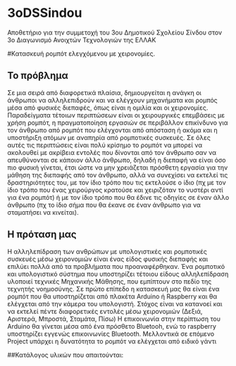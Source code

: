 # 3oDSSindou
Αποθετήριο για την συμμετοχή του 3ου Δημοτικού Σχολείου Σίνδου στον 3ο Διαγωνισμό Ανοιχτών Τεχνολογιών της ΕΛΛΑΚ


#Κατασκευή ρομπότ ελεγχόμενου με χειρονομίες.

## Το πρόβλημα 
Σε μια σειρά από διαφορετικά πλαίσια, δημιουργείται η ανάγκη οι άνθρωποι να αλληλεπιδρούν και να ελέγχουν μηχανήματα και ρομπός μέσα από φυσικές διεπαφές,
όπως είναι η ομιλία και οι χειρονομίες. Παραδείγματα τέτοιων περιπτώσεων είναι οι χειρουργικές επεμβάσεις με χρήση ρομπότ, η πραγματοποίηση εργασιών σε περιβάλλον επικίνδυνο για τον άνθρωπο από ρομπότ που ελέγχονται από απόσταση ή ακόμα και η υποστήριξη ατόμων με αναπηρία από ρομποτικές συσκευές. Σε όλες αυτές τις περιπτώσεις είναι πολύ κρίσημο το ρομπότ
να μπορεί να ακολουθεί με ακρίβεια εντολές που δίνονται από τον άνθρωπο σαν να απευθύνονται σε κάποιον άλλο άνθρωπο, δηλαδή η διεπαφή να είναι όσο πιο φυσική γίνεται, έτσι ώστε να μην χρειάζεται πρόσθετη εργασία για την μάθηση της διεπαφής από τον άνθρωπο, αλλά να συνεχίσει να εκτελεί τις δραστηριότητες του, με τον ίδιο τρόπο που τις εκτελούσε ο ίδιο (πχ με τον ίδιο τρόπο που ένας χειρούργος κρατούσε και χειριζόταν το νυστέρι αντί για ένα ρομπότ) ή με τον ίδιο τρόπο που θα έδινε τις οδηγίες σε έναν άλλο άνθρωπο (πχ το ίδιο σήμα που θα έκανε σε έναν άνθρωπο για να σταματήσει να κινείται). 

## Η πρόταση μας
Η αλληλεπίδραση των ανθρώπων με υπολογιστικές και ρομποτικές συσκευές μέσω χειρονομιών είναι ένας είδος φυσικής διεπαφής και επιλύει πολλά από τα προβλήματα που προαναφέρθηκαν. 
Ένα ρομποτικό και υπολογιστικό σύστημα που υποστηρίζει τέτοιου είδους αλληλεπίδραση υλοποιεί τεχνικές Μηχανικής Μάθησης, που εμπίπτουν στο πεδίο της τεχνητής νοημοσύνης. Σε πρώτο επίπεδο η κατασκευή μας θα είναι ένα ρομπότ που θα υποστηρίζεται από πλακέτα Arduino ή Raspberry και θα ελέγχεται από την κάμερα του υπολογιστή. Στόχος είναι να κατανοεί και να εκτελεί πέντε διαφορετικές εντολές μέσω χειρονομιών (Δεξιά, Αριστερά, Μπροστά, Σταμάτα, Πίσω) Η επικοινωνία στην περίπτωση του Arduino θα γίνεται μέσα από ένα πρόσθετο Bluetooh, ενώ το raspberry υποστηρίζει εγγενώς επικοινωνίες Bluetooth. Μελλοντικά  σε επόμενο Project υπάρχει η δυνατότητα το ρομπότ να ελέγχεται από ειδικό γάντι 

##Κατάλογος υλικών που απαιτούνται:

